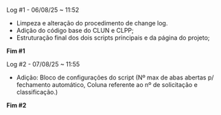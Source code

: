 Log #1 - 06/08/25 ~ 11:52

* Limpeza e alteração do procedimento de change log.
* Adição do código base do CLUN e CLPP;
* Estruturação final dos dois scripts principais e da página do projeto;

**Fim #1**

Log #2 - 07/08/25 ~ 11:55

* Adição: Bloco de configurações do script (Nº max de abas abertas p/ fechamento automático, Coluna referente ao nº de solicitação e classificação.)

**Fim #2**
